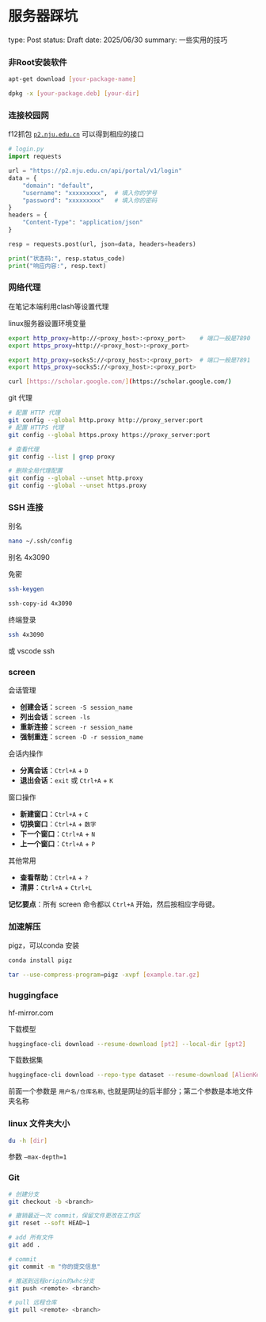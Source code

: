 # 服务器踩坑

type: Post
status: Draft
date: 2025/06/30
summary: 一些实用的技巧

### 非Root安装软件

```bash
apt-get download [your-package-name]
```

```bash
dpkg -x [your-package.deb] [your-dir]
```

### 连接校园网

f12抓包 [`p2.nju.edu.cn`](http://p2.nju.edu.cn) 可以得到相应的接口

```python
# login.py
import requests

url = "https://p2.nju.edu.cn/api/portal/v1/login"
data = {
    "domain": "default",
    "username": "xxxxxxxxx",  # 填入你的学号
    "password": "xxxxxxxxx"   # 填入你的密码
}
headers = {
    "Content-Type": "application/json"
}

resp = requests.post(url, json=data, headers=headers)

print("状态码:", resp.status_code)
print("响应内容:", resp.text)
```

### 网络代理

在笔记本端利用clash等设置代理

linux服务器设置环境变量

```bash
export http_proxy=http://<proxy_host>:<proxy_port>    # 端口一般是7890
export https_proxy=http://<proxy_host>:<proxy_port>

export http_proxy=socks5://<proxy_host>:<proxy_port>  # 端口一般是7891
export https_proxy=socks5://<proxy_host>:<proxy_port>
```

```bash
curl [https://scholar.google.com/](https://scholar.google.com/)
```

git 代理

```bash
# 配置 HTTP 代理
git config --global http.proxy http://proxy_server:port
# 配置 HTTPS 代理
git config --global https.proxy https://proxy_server:port

# 查看代理
git config --list | grep proxy

# 删除全局代理配置
git config --global --unset http.proxy
git config --global --unset https.proxy
```

### SSH 连接

别名

```bash
nano ~/.ssh/config
```

别名 4x3090

免密

```bash
ssh-keygen
```

```bash
ssh-copy-id 4x3090
```

终端登录

```bash
ssh 4x3090
```

或 vscode ssh 

### screen

会话管理

- **创建会话**：`screen -S session_name`
- **列出会话**：`screen -ls`
- **重新连接**：`screen -r session_name`
- **强制重连**：`screen -D -r session_name`

会话内操作

- **分离会话**：`Ctrl+A` + `D`
- **退出会话**：`exit` 或 `Ctrl+A` + `K`

窗口操作

- **新建窗口**：`Ctrl+A` + `C`
- **切换窗口**：`Ctrl+A` + `数字`
- **下一个窗口**：`Ctrl+A` + `N`
- **上一个窗口**：`Ctrl+A` + `P`

其他常用

- **查看帮助**：`Ctrl+A` + `?`
- **清屏**：`Ctrl+A` + `Ctrl+L`

**记忆要点**：所有 screen 命令都以 `Ctrl+A` 开始，然后按相应字母键。

### 加速解压

pigz，可以conda 安装

```bash
conda install pigz
```

```bash
tar --use-compress-program=pigz -xvpf [example.tar.gz]
```

### huggingface

hf-mirror.com

下载模型

```bash
huggingface-cli download --resume-download [pt2] --local-dir [gpt2]
```

下载数据集

```bash
huggingface-cli download --repo-type dataset --resume-download [AlienKevin/wordshk_cantonese_speech] --local-dir [wordshk_cantonese_speech]
```

前面一个参数是 `用户名/仓库名称`, 也就是网址的后半部分；第二个参数是本地文件夹名称

### linux 文件夹大小

```bash
du -h [dir]
```

参数 `—max-depth=1`

### Git

```bash
# 创建分支
git checkout -b <branch>

# 撤销最近一次 commit，保留文件更改在工作区
git reset --soft HEAD~1

# add 所有文件
git add .

# commit
git commit -m "你的提交信息"

# 推送到远程origin的whc分支
git push <remote> <branch>

# pull 远程仓库
git pull <remote> <branch>
```